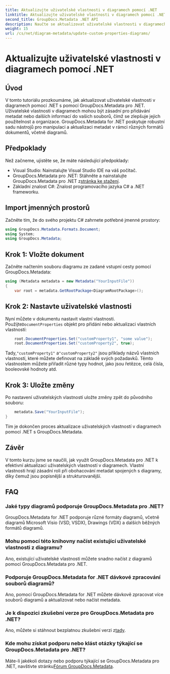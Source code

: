```yaml
---
title: Aktualizujte uživatelské vlastnosti v diagramech pomocí .NET
linktitle: Aktualizujte uživatelské vlastnosti v diagramech pomocí .NET
second_title: GroupDocs.Metadata .NET API
description: Naučte se aktualizovat uživatelské vlastnosti v diagramech pomocí .NET pomocí GroupDocs.Metadata for .NET. Snadno vylepšete metadata.
weight: 15
url: /cs/net/diagram-metadata/update-custom-properties-diagrams/
---
```


# Aktualizujte uživatelské vlastnosti v diagramech pomocí .NET

## Úvod
V tomto tutoriálu prozkoumáme, jak aktualizovat uživatelské vlastnosti v diagramech pomocí .NET s pomocí GroupDocs.Metadata pro .NET. Uživatelské vlastnosti v diagramech mohou být zásadní pro přidávání metadat nebo dalších informací do vašich souborů, čímž se zlepšuje jejich použitelnost a organizace. GroupDocs.Metadata for .NET poskytuje robustní sadu nástrojů pro manipulaci a aktualizaci metadat v rámci různých formátů dokumentů, včetně diagramů.
## Předpoklady
Než začneme, ujistěte se, že máte následující předpoklady:
- Visual Studio: Nainstalujte Visual Studio IDE na váš počítač.
-  GroupDocs.Metadata pro .NET: Stáhněte a nainstalujte GroupDocs.Metadata pro .NET z[stránka ke stažení](https://releases.groupdocs.com/metadata/net/).
- Základní znalost C#: Znalost programovacího jazyka C# a .NET frameworku.

## Import jmenných prostorů
Začněte tím, že do svého projektu C# zahrnete potřebné jmenné prostory:
```csharp
using GroupDocs.Metadata.Formats.Document;
using System;
using GroupDocs.Metadata;
```
## Krok 1: Vložte dokument
Začněte načtením souboru diagramu ze zadané vstupní cesty pomocí GroupDocs.Metadata:
```csharp
using (Metadata metadata = new Metadata("YourInputFile"))
{
    var root = metadata.GetRootPackage<DiagramRootPackage>();
```
## Krok 2: Nastavte uživatelské vlastnosti
 Nyní můžete v dokumentu nastavit vlastní vlastnosti. Použijte`DocumentProperties` objekt pro přidání nebo aktualizaci vlastních vlastností:
```csharp
    root.DocumentProperties.Set("customProperty1", "some value");
    root.DocumentProperties.Set("customProperty2", true);
```
 Tady,`"customProperty1"` a`"customProperty2"` jsou příklady názvů vlastních vlastností, které můžete definovat na základě svých požadavků. Těmto vlastnostem můžete přiřadit různé typy hodnot, jako jsou řetězce, celá čísla, booleovské hodnoty atd.
## Krok 3: Uložte změny
Po nastavení uživatelských vlastností uložte změny zpět do původního souboru:
```csharp
    metadata.Save("YourInputFile");
}
```
Tím je dokončen proces aktualizace uživatelských vlastností v diagramech pomocí .NET s GroupDocs.Metadata.

## Závěr
V tomto kurzu jsme se naučili, jak využít GroupDocs.Metadata pro .NET k efektivní aktualizaci uživatelských vlastností v diagramech. Vlastní vlastnosti hrají zásadní roli při obohacování metadat spojených s diagramy, díky čemuž jsou popisnější a strukturovanější.

## FAQ
### Jaké typy diagramů podporuje GroupDocs.Metadata pro .NET?
GroupDocs.Metadata for .NET podporuje různé formáty diagramů, včetně diagramů Microsoft Visio (VSD, VSDX), Drawings (VDX) a dalších běžných formátů diagramů.
### Mohu pomocí této knihovny načíst existující uživatelské vlastnosti z diagramu?
Ano, existující uživatelské vlastnosti můžete snadno načíst z diagramů pomocí GroupDocs.Metadata pro .NET.
### Podporuje GroupDocs.Metadata for .NET dávkové zpracování souborů diagramů?
Ano, pomocí GroupDocs.Metadata for .NET můžete dávkově zpracovat více souborů diagramů a aktualizovat nebo načíst metadata.
### Je k dispozici zkušební verze pro GroupDocs.Metadata pro .NET?
 Ano, můžete si stáhnout bezplatnou zkušební verzi z[tady](https://releases.groupdocs.com/).
### Kde mohu získat podporu nebo klást otázky týkající se GroupDocs.Metadata pro .NET?
 Máte-li jakékoli dotazy nebo podporu týkající se GroupDocs.Metadata pro .NET, navštivte stránku[Fórum GroupDocs.Metadata](https://forum.groupdocs.com/c/metadata/14).